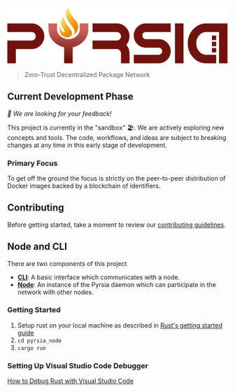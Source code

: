 ![logo](https://raw.githubusercontent.com/pyrsia/.github/main/images/logo-color.svg)

> Zero-Trust Decentralized Package Network

## Current Development Phase

_📢 We are looking for your feedback!_

This project is currently in the "sandbox" 🏖️. We are actively exploring new concepts and tools.
The code, workflows, and ideas are subject to breaking changes at any time in this early stage of development.

### Primary Focus

To get off the ground the focus is strictly on the peer-to-peer distribution of Docker images backed by a blockchain of identifiers.

## Contributing

Before getting started, take a moment to review our [contributing guidelines](https://github.com/pyrsia/.github/blob/main/contributing.md).

## Node and CLI

There are two components of this project

- **[CLI](src/bin/cli/)**: A basic interface which communicates with a node.
- **[Node](src/bin/node/)**: An instance of the Pyrsia daemon which can participate in the network with other nodes.

### Getting Started

1. Setup rust on your local machine as described in [Rust's getting started guide](https://www.rust-lang.org/learn/get-started)
2. `cd pyrsia_node`
3. `cargo run`

### Setting Up Visual Studio Code Debugger

[How to Debug Rust with Visual Studio Code](https://www.forrestthewoods.com/blog/how-to-debug-rust-with-visual-studio-code/)
